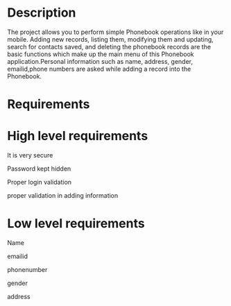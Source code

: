 # **Description**

The project  allows you to perform simple Phonebook operations like in your mobile. Adding new records, listing them, modifying them and updating, search for contacts saved, and deleting the phonebook records are the basic functions which make up the main menu of this Phonebook application.Personal information such as name, address, gender, emailid,phone numbers are asked while adding a record into the Phonebook.

# **Requirements**

# **High level requirements**

It is very secure

Password kept hidden

Proper login validation

proper validation in adding information

# **Low level requirements**

Name

emailid

phonenumber

gender

address


